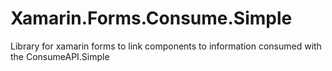 # Xamarin.Forms.Consume.Simple
Library for xamarin forms to link components to information consumed with the ConsumeAPI.Simple
